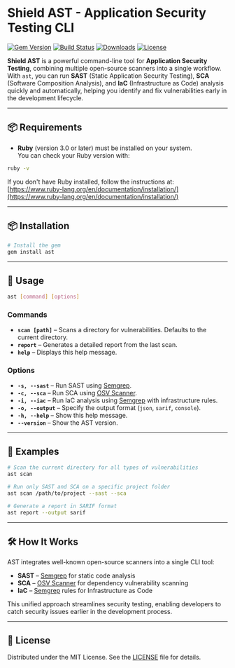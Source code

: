 # Shield AST - Application Security Testing CLI

[![Gem Version](https://badge.fury.io/rb/shield_ast.svg)](https://badge.fury.io/rb/shield_ast)
[![Build Status](https://github.com/JAugusto42/shield_ast/actions/workflows/main.yml/badge.svg)](https://github.com/JAugusto42/shield_ast/actions)
[![Downloads](https://img.shields.io/gem/dt/shield_ast.svg)](https://rubygems.org/gems/shield_ast)
[![License](https://img.shields.io/badge/license-MIT-blue.svg)](LICENSE)

**Shield AST** is a powerful command-line tool for **Application Security Testing**, combining multiple open-source scanners into a single workflow. With `ast`, you can run **SAST** (Static Application Security Testing), **SCA** (Software Composition Analysis), and **IaC** (Infrastructure as Code) analysis quickly and automatically, helping you identify and fix vulnerabilities early in the development lifecycle.

---

## 📦 Requirements

- **Ruby** (version 3.0 or later) must be installed on your system.  
  You can check your Ruby version with:
```bash
ruby -v
```
If you don't have Ruby installed, follow the instructions at: [https://www.ruby-lang.org/en/documentation/installation/](https://www.ruby-lang.org/en/documentation/installation/)

---

## 📦 Installation

```bash
# Install the gem
gem install ast
```

---

## 🚀 Usage

```bash
ast [command] [options]
```

### Commands
- **`scan [path]`** – Scans a directory for vulnerabilities. Defaults to the current directory.
- **`report`** – Generates a detailed report from the last scan.
- **`help`** – Displays this help message.

### Options
- **`-s, --sast`** – Run SAST using [Semgrep](https://semgrep.dev).
- **`-c, --sca`** – Run SCA using [OSV Scanner](https://osv.dev).
- **`-i, --iac`** – Run IaC analysis using [Semgrep](https://semgrep.dev) with infrastructure rules.
- **`-o, --output`** – Specify the output format (`json`, `sarif`, `console`).
- **`-h, --help`** – Show this help message.
- **`--version`** – Show the AST version.

---

## 📌 Examples

```bash
# Scan the current directory for all types of vulnerabilities
ast scan

# Run only SAST and SCA on a specific project folder
ast scan /path/to/project --sast --sca

# Generate a report in SARIF format
ast report --output sarif
```

---

## 🛠 How It Works

AST integrates well-known open-source scanners into a single CLI tool:
- **SAST** – [Semgrep](https://semgrep.dev) for static code analysis
- **SCA** – [OSV Scanner](https://osv.dev) for dependency vulnerability scanning
- **IaC** – [Semgrep](https://semgrep.dev) rules for Infrastructure as Code

This unified approach streamlines security testing, enabling developers to catch security issues earlier in the development process.

---

## 📄 License

Distributed under the MIT License. See the [LICENSE](LICENSE) file for details.
